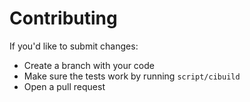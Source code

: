 # Contributing

If you'd like to submit changes:

* Create a branch with your code
* Make sure the tests work by running `script/cibuild`
* Open a pull request
